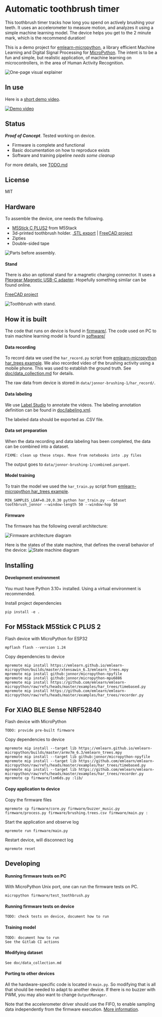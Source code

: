 
# Automatic toothbrush timer

This toothbrush timer tracks how long you spend on actively brushing your teeth.
It uses an accelerometer to measure motion, and analyzes it using a simple machine learning model.
The device helps you get to the 2 minute mark, which is the recommend duration!

This is a demo project for [emlearn-micropython](https://github.com/emlearn/emlearn-micropython),
a library efficient Machine Learning and Digital Signal Processing for [MicroPython](https://micropython.org/).
The intent is to be a fun and simple, but realistic application, of machine learning on microcontrollers,
in the area of Human Activity Recognition.

![One-page visual explainer](doc/img/toothbrush-onepage.png)

## In use

Here is a [short demo video](https://www.youtube.com/shorts/U8TeewQ9t-k).

[![Demo video](doc/img/toothbrush-demo-short_200w.jpg)](https://www.youtube.com/shorts/U8TeewQ9t-k)


## Status
***Proof of Concept***. Tested working on device.

- Firmware is complete and functional
- Basic documentation on how to reproduce exists
- Software and training pipeline *needs some cleanup*

For more details, see [TODO.md](./doc/TODO.md)

## License
MIT


## Hardware

To assemble the device, one needs the following.

- [M5Stick C PLUS2](https://shop.m5stack.com/products/m5stickc-plus2-esp32-mini-iot-development-kit) from M5Stack
- 3d-printed toothbrush holder. [.STL export](mechanics/toothbrush-handle-print.stl) | [FreeCAD project](mechanics/toothbrush-handle.FCStd)
- Zipties
- Double-sided tape

![Parts before assembly](./doc/img/toothbrush-parts_crop.jpg).

#### Stand

There is also an optional stand for a magnetic charging connector.
It uses a [Plexgear Magnetic USB-C adapter](https://www.kjell.com/no/produkter/kabler-og-kontakter/usb-kabler/plexgear-magnetisk-usb-c-adapter-p44923).
Hopefully something similar can be found online.

[FreeCAD project](mechanics/toothbrush-stand.FCStd)

![Toothbrush with stand](./doc/img/toothbrush-withstand_crop.jpg).


## How it is built

The code that runs on device is found in [firmware/](./firmware).
The code used on PC to train machine learning model is found in [software/](./software)

#### Data recording

To record data we used the `har_record.py` script from [emlearn-micropython har_trees example](https://github.com/emlearn/emlearn-micropython/tree/master/examples/har_trees). 
We also recorded video of the brushing activity using a mobile phone.
This was used to establish the ground truth.
See [doc/data_collection.md](doc/data_collection.md) for details.

The raw data from device is stored in `data/jonnor-brushing-1/har_record/`.

#### Data labeling

We use [Label Studio](https://labelstud.io) to annotate the videos.
The labeling annotation definition can be found in [doc/labeling.xml](doc/labeling.xml).

The labeled data should be exported as .CSV file.

#### Data set preparation

When the data recording and data labeling has been completed, the data can be combined into a dataset.

```
FIXME: clean up these steps. Move from notebooks into .py files
```

The output goes to `data/jonnor-brushing-1/combined.parquet`.


#### Model training

To train the model we used the `har_train.py` script from [emlearn-micropython har_trees example](https://github.com/emlearn/emlearn-micropython/tree/master/examples/har_trees).
```
MIN_SAMPLES_LEAF=0.20,0.30 python har_train.py --dataset toothbrush_jonnor --window-length 50 --window-hop 50
```

#### Firmware

The firmware has the following overall architecture:

![Firmware architecture diagram](doc/img/toothbrush-firmware-architecture.png)

Here is the states of the state machine, that defines the overall behavior of the device:
![State machine diagram](doc/img/toothbrush-statemachine.png)


## Installing

#### Development environment

You must have Python 3.10+ installed.
Using a virtual environment is recommended.

Install project dependencies

```
pip install -e .
```


## For M5Stack M5Stick C PLUS 2 

Flash device with MicroPython for ESP32

```
mpflash flash --version 1.24
```

Copy dependencies to device

```
mpremote mip install https://emlearn.github.io/emlearn-micropython/builds/master/xtensawin_6.3/emlearn_trees.mpy
mpremote mip install github:jonnor/micropython-npyfile
mpremote mip install github:jonnor/micropython-mpu6886
mpremote mip install https://github.com/emlearn/emlearn-micropython/raw/refs/heads/master/examples/har_trees/timebased.py
mpremote mip install https://github.com/emlearn/emlearn-micropython/raw/refs/heads/master/examples/har_trees/recorder.py
```

## For XIAO BLE Sense NRF52840 

Flash device with MicroPython

```
TODO: provide pre-built firmware
```

Copy dependencies to device
```
mpremote mip install --target lib https://emlearn.github.io/emlearn-micropython/builds/master/armv7m_6.3/emlearn_trees.mpy
mpremote mip install --target lib github:jonnor/micropython-npyfile
mpremote mip install --target lib https://github.com/emlearn/emlearn-micropython/raw/refs/heads/master/examples/har_trees/timebased.py
mpremote mip install --target lib https://github.com/emlearn/emlearn-micropython/raw/refs/heads/master/examples/har_trees/recorder.py
mpremote cp firmware/lsm6ds.py :lib/
```


#### Copy application to device

Copy the firmware files
```
mpremote cp firmware/core.py firmware/buzzer_music.py firmware/process.py firmware/brushing.trees.csv firmware/main.py :
```

Start the application and observe log
```
mpremote run firmware/main.py
```

Restart device, will disconnect log
```
mpremote reset
```


## Developing


#### Running firmware tests on PC

With MicroPython Unix port, one can run the firmware tests on PC.

```
micropython firmware/test_toothbrush.py
```

#### Running firmware tests on device

```
TODO: check tests on device, document how to run
```

#### Training model

```
TODO: document how to run
See the Gitlab CI actions
```

#### Modifying dataset

```
See doc/data_collection.md
```

#### Porting to other devices

All the hardware-specific code is located in `main.py`.
So modifying that is all that should be needed to adapt to another device.
If there is no buzzer with PWM, you may also want to change `OutputManager`.

Note that the accelerometer driver should use the FIFO,
to enable sampling data independently from the firmware execution. 
[More information](https://github.com/orgs/micropython/discussions/15512).


